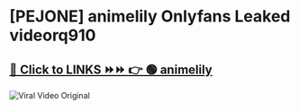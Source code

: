 
 # [PEJONE] animelily Onlyfans Leaked videorq910

## <h2><a href="https://clipsfans.com/animelily&ref=git">🔗 Click to LINKS ⏩⏩ 👉 🟢 animelily </a></h2>

<a href="https://clipsfans.com/animelily&ref=git" rel="nofollow" data-target="animated-image.originalLink"><img src="https://i.ibb.co.com/xMMVF88/686577567.gif" alt="Viral Video Original" style="max-width: 100%; display: inline-block;" data-target="animated-image.originalImage"></a>

